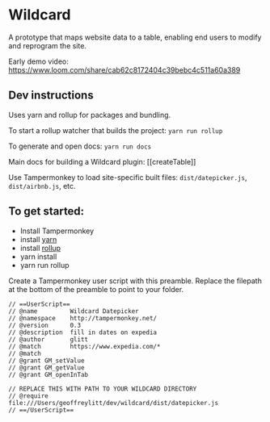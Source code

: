 # Wildcard

A prototype that maps website data to a table, enabling end users to modify and reprogram the site.

Early demo video: https://www.loom.com/share/cab62c8172404c39bebc4c511a60a389

## Dev instructions

Uses yarn and rollup for packages and bundling.

To start a rollup watcher that builds the project: `yarn run rollup` 

To generate and open docs: `yarn run docs`

Main docs for building a Wildcard plugin: [[createTable]]

Use Tampermonkey to load site-specific built files: `dist/datepicker.js`, `dist/airbnb.js`, etc.

## To get started:

* Install Tampermonkey
* install [yarn](https://legacy.yarnpkg.com/en/docs/install/#mac-stable)
* install [rollup](https://rollupjs.org/guide/en/)
* yarn install
* yarn run rollup

Create a Tampermonkey user script with this preamble.
Replace the filepath at the bottom of the preamble to point to your folder.

```
// ==UserScript==
// @name         Wildcard Datepicker
// @namespace    http://tampermonkey.net/
// @version      0.3
// @description  fill in dates on expedia
// @author       glitt
// @match        https://www.expedia.com/*
// @match
// @grant GM_setValue
// @grant GM_getValue
// @grant GM_openInTab

// REPLACE THIS WITH PATH TO YOUR WILDCARD DIRECTORY
// @require      file:///Users/geoffreylitt/dev/wildcard/dist/datepicker.js
// ==/UserScript==

```